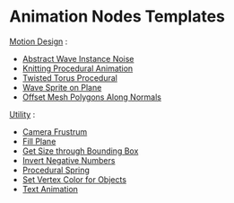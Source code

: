 # Animation Nodes Templates

[Motion Design](https://github.com/samytichadou/animation_nodes_examples/tree/master/library/Motion%20Design) :
- [Abstract Wave Instance Noise](https://github.com/samytichadou/animation_nodes_examples/tree/master/library/Motion%20Design/Abstract%20Wave%20Instance%20Noise)
- [Knitting Procedural Animation](https://github.com/samytichadou/animation_nodes_examples/tree/master/library/Motion%20Design/Knitting%20Procedural%20Animation)
- [Twisted Torus Procedural](https://github.com/samytichadou/animation_nodes_examples/tree/master/library/Motion%20Design/Twisted%20Torus%20Procedural)
- [Wave Sprite on Plane](https://github.com/samytichadou/animation_nodes_examples/tree/master/library/Motion%20Design/Wave%20Sprite%20on%20Plane)
- [Offset Mesh Polygons Along Normals](https://github.com/samytichadou/animation_nodes_examples/tree/master/library/Motion%20Design/Offset%20Mesh%20Polygons%20Along%20Normals)

[Utility](https://github.com/samytichadou/animation_nodes_examples/tree/master/library/Utility) :
- [Camera Frustrum](https://github.com/samytichadou/animation_nodes_examples/tree/master/library/Utility/Camera%20Frustrum)
- [Fill Plane](https://github.com/samytichadou/animation_nodes_examples/tree/master/library/Utility/Fill%20Plane)
- [Get Size through Bounding Box](https://github.com/samytichadou/animation_nodes_examples/tree/master/library/Utility/Get%20Size%20Through%20Bounding%20Box)
- [Invert Negative Numbers](https://github.com/samytichadou/animation_nodes_examples/tree/master/library/Utility/Invert%20Negative%20Numbers)
- [Procedural Spring](https://github.com/samytichadou/animation_nodes_examples/tree/master/library/Utility/Procedural%20Spring)
- [Set Vertex Color for Objects](https://github.com/samytichadou/animation_nodes_examples/tree/master/library/Utility/Set%20Vertex%20Color%20for%20Objects)
- [Text Animation](https://github.com/samytichadou/animation_nodes_examples/tree/master/library/Utility/Text%20Animation)
